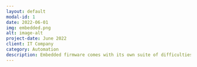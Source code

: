 ```yaml
---
layout: default
modal-id: 1
date: 2022-06-01
img: embedded.png
alt: image-alt
project-date: June 2022
client: IT Company
category: Automation
description: Embedded firmware comes with its own suite of difficulties. Luckily I have been working in the embedded world for most of my career and am very comfortable navigating C/C++ and Rust code bases. Need some changes made to a previously abandoned project? No problem! Need to whip up a PoC on a tight timeline? I can also help with that.
---
```

